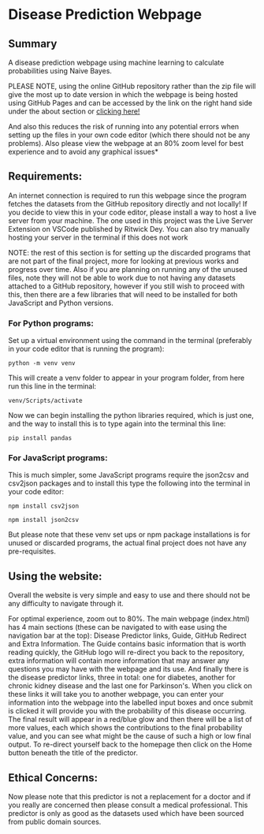 # Disease Prediction Webpage

## Summary
A disease prediction webpage using machine learning to calculate probabilities using Naive Bayes.

PLEASE NOTE, using the online GitHub repository rather than the zip file will give the most up to date version in which the webpage is being hosted using GitHub Pages and can be accessed by the link on the right hand side under the about section or [clicking here!](https://biranavan-sritharan.github.io/)

And also this reduces the risk of running into any potential errors when setting up the files in your own code editor (which there should not be any problems). Also please view the webpage at an 80% zoom level for best experience and to avoid any graphical issues*

## Requirements:

An internet connection is required to run this webpage since the program fetches the datasets from the GitHub repository directly and not locally!
If you decide to view this in your code editor, please install a way to host a live server from your machine. 
The one used in this project was the Live Server Extension on VSCode published by Ritwick Dey.
You can also try manually hosting your server in the terminal if this does not work

NOTE: the rest of this section is for setting up the discarded programs that are not part of the final project, more for looking at previous works and progress over time.
Also if you are planning on running any of the unused files, note they will not be able to work due to not having any datasets attached to a GitHub repository, however if you still wish to proceed with this, then there are a few libraries that will need to be installed for both JavaScript and Python versions.

### For Python programs:

Set up a virtual environment using the command in the terminal (preferably in your code editor that is running the program):

```console
python -m venv venv
```

This will create a venv folder to appear in your program folder, from here run this line in the terminal:

```console
venv/Scripts/activate
```

Now we can begin installing the python libraries required, which is just one, and the way to install this is to type again into the terminal this line:

```console
pip install pandas
```

### For JavaScript programs:
This is much simpler, some JavaScript programs require the json2csv and csv2json packages and to install this type the following into the terminal in your code editor:

```console
npm install csv2json
```
```console
npm install json2csv
```

But please note that these venv set ups or npm package installations is for unused or discarded programs, the actual final project does not have any pre-requisites.

## Using the website:
Overall the website is very simple and easy to use and there should not be any difficulty to navigate through it.

For optimal experience, zoom out to 80%. The main webpage (index.html) has 4 main sections (these can be navigated to with ease using the navigation bar at the top): Disease Predictor links, Guide, GitHub Redirect and Extra Information. The Guide contains basic information that is worth reading quickly, the GitHub logo will re-direct you back to the repository, extra information will contain more information that may answer any questions you may have with the webpage and its use. And finally there is the disease predictor links, three in total: one for diabetes, another for chronic kidney disease and the last one for Parkinson's. When you click on these links it will take you to another webpage, you can enter your information into the webpage into the labelled input boxes and once submit is clicked it will provide you with the probability of this disease occurring. The final result will appear in a red/blue glow and then there will be a list of more values, each which shows the contributions to the final probability value, and you can see what might be the cause of such a high or low final output. To re-direct yourself back to the homepage then click on the Home button beneath the title of the predictor.

## Ethical Concerns:
Now please note that this predictor is not a replacement for a doctor and if you really are concerned then please consult a medical professional. This predictor is only as good as the datasets used which have been sourced from public domain sources. 
